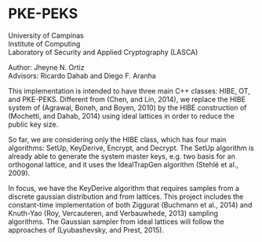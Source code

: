 # PKE-PEKS
<p> 
University of Campinas <br>
Institute of Computing <br>
Laboratory of Security and Applied Cryptography (LASCA) <br>
</p>

<p>
Author: Jheyne N. Ortiz <br/>
Advisors: Ricardo Dahab and Diego F. Aranha <br/>
</p>

<p>
This implementation is intended to have three main C++ classes: HIBE, OT, and PKE-PEKS. Different from (Chen, and Lin, 2014), we replace the HIBE system of (Agrawal, Boneh, and Boyen, 2010) by the HIBE construction of (Mochetti, and Dahab, 2014) using ideal lattices in order to reduce the public key size.
</p>

<p>
So far, we are considering only the HIBE class, which has four main algorithms: SetUp, KeyDerive, Encrypt, and Decrypt. The SetUp algorithm is already able to generate the system master keys, e.g. two basis for an orthogonal lattice, and it uses the IdealTrapGen algorithm (Stehlé et al., 2009).
</p>

<p>
In focus, we have the KeyDerive algorithm that requires samples from a discrete gaussian distribution and from lattices. This project includes the constant-time implementation of both Ziggurat (Buchmann et al., 2014) and Knuth-Yao (Roy, Vercauteren, and Verbauwhede, 2013) sampling algorithms. The Gaussian sampler from ideal lattices will follow the approaches of (Lyubashevsky, and Prest, 2015).
</p>
